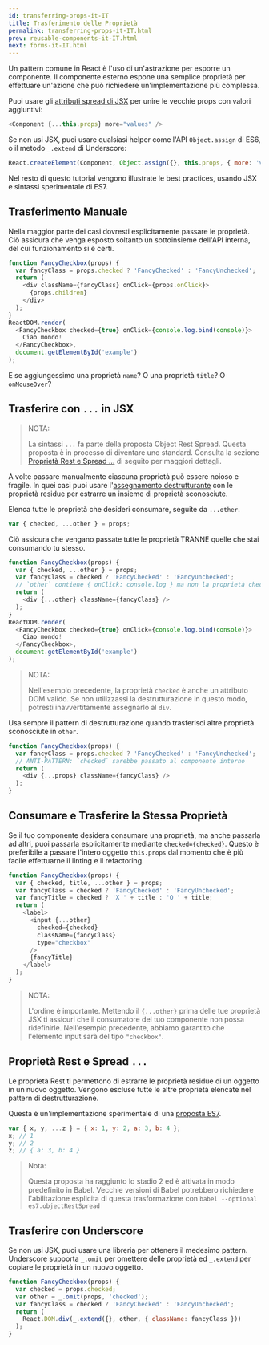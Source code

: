 ```yaml
---
id: transferring-props-it-IT
title: Trasferimento delle Proprietà
permalink: transferring-props-it-IT.html
prev: reusable-components-it-IT.html
next: forms-it-IT.html
---
```


Un pattern comune in React è l'uso di un'astrazione per esporre un componente. Il componente esterno espone una semplice proprietà per effettuare un'azione che può richiedere un'implementazione più complessa.

Puoi usare gli [attributi spread di JSX](/react/docs/jsx-spread.html) per unire le vecchie props con valori aggiuntivi:

```javascript
<Component {...this.props} more="values" />
```

Se non usi JSX, puoi usare qualsiasi helper come l'API `Object.assign` di ES6, o il metodo `_.extend` di Underscore:

```javascript
React.createElement(Component, Object.assign({}, this.props, { more: 'values' }));
```

Nel resto di questo tutorial vengono illustrate le best practices, usando JSX e sintassi sperimentale di ES7.

## Trasferimento Manuale

Nella maggior parte dei casi dovresti esplicitamente passare le proprietà. Ciò assicura che venga esposto soltanto un sottoinsieme dell'API interna, del cui funzionamento si è certi.

```javascript
function FancyCheckbox(props) {
  var fancyClass = props.checked ? 'FancyChecked' : 'FancyUnchecked';
  return (
    <div className={fancyClass} onClick={props.onClick}>
      {props.children}
    </div>
  );
}
ReactDOM.render(
  <FancyCheckbox checked={true} onClick={console.log.bind(console)}>
    Ciao mondo!
  </FancyCheckbox>,
  document.getElementById('example')
);
```

E se aggiungessimo una proprietà `name`? O una proprietà `title`? O `onMouseOver`?

## Trasferire con `...` in JSX

> NOTA:
>
> La sintassi `...` fa parte della proposta Object Rest Spread. Questa proposta è in processo di diventare uno standard. Consulta la sezione [Proprietà Rest e Spread ...](/react/docs/transferring-props.html#rest-and-spread-properties-...) di seguito per maggiori dettagli.

A volte passare manualmente ciascuna proprietà può essere noioso e fragile. In quei casi puoi usare l'[assegnamento destrutturante](https://developer.mozilla.org/en-US/docs/Web/JavaScript/Reference/Operators/Destructuring_assignment) con le proprietà residue per estrarre un insieme di proprietà sconosciute.

Elenca tutte le proprietà che desideri consumare, seguite da `...other`.

```javascript
var { checked, ...other } = props;
```

Ciò assicura che vengano passate tutte le proprietà TRANNE quelle che stai consumando tu stesso.

```javascript
function FancyCheckbox(props) {
  var { checked, ...other } = props;
  var fancyClass = checked ? 'FancyChecked' : 'FancyUnchecked';
  // `other` contiene { onClick: console.log } ma non la proprietà checked
  return (
    <div {...other} className={fancyClass} />
  );
}
ReactDOM.render(
  <FancyCheckbox checked={true} onClick={console.log.bind(console)}>
    Ciao mondo!
  </FancyCheckbox>,
  document.getElementById('example')
);
```

> NOTA:
>
> Nell'esempio precedente, la proprietà `checked` è anche un attributo DOM valido. Se non utilizzassi la destrutturazione in questo modo, potresti inavvertitamente assegnarlo al `div`.

Usa sempre il pattern di destrutturazione quando trasferisci altre proprietà sconosciute in `other`.

```javascript
function FancyCheckbox(props) {
  var fancyClass = props.checked ? 'FancyChecked' : 'FancyUnchecked';
  // ANTI-PATTERN: `checked` sarebbe passato al componente interno
  return (
    <div {...props} className={fancyClass} />
  );
}
```

## Consumare e Trasferire la Stessa Proprietà

Se il tuo componente desidera consumare una proprietà, ma anche passarla ad altri, puoi passarla esplicitamente mediante `checked={checked}`. Questo è preferibile a passare l'intero oggetto `this.props` dal momento che è più facile effettuarne il linting e il refactoring.

```javascript
function FancyCheckbox(props) {
  var { checked, title, ...other } = props;
  var fancyClass = checked ? 'FancyChecked' : 'FancyUnchecked';
  var fancyTitle = checked ? 'X ' + title : 'O ' + title;
  return (
    <label>
      <input {...other}
        checked={checked}
        className={fancyClass}
        type="checkbox"
      />
      {fancyTitle}
    </label>
  );
}
```

> NOTA:
>
> L'ordine è importante. Mettendo il `{...other}` prima delle tue proprietà JSX ti assicuri che il consumatore del tuo componente non possa ridefinirle. Nell'esempio precedente, abbiamo garantito che l'elemento input sarà del tipo `"checkbox"`.

## Proprietà Rest e Spread `...`

Le proprietà Rest ti permettono di estrarre le proprietà residue di un oggetto in un nuovo oggetto. Vengono escluse tutte le altre proprietà elencate nel pattern di destrutturazione.

Questa è un'implementazione sperimentale di una [proposta ES7](https://github.com/sebmarkbage/ecmascript-rest-spread).

```javascript
var { x, y, ...z } = { x: 1, y: 2, a: 3, b: 4 };
x; // 1
y; // 2
z; // { a: 3, b: 4 }
```

> Nota:
>
> Questa proposta ha raggiunto lo stadio 2 ed è attivata in modo predefinito in Babel. Vecchie versioni di Babel potrebbero richiedere l'abilitazione esplicita di questa trasformazione con `babel --optional es7.objectRestSpread`

## Trasferire con Underscore

Se non usi JSX, puoi usare una libreria per ottenere il medesimo pattern. Underscore supporta `_.omit` per omettere delle proprietà ed `_.extend` per copiare le proprietà in un nuovo oggetto.

```javascript
function FancyCheckbox(props) {
  var checked = props.checked;
  var other = _.omit(props, 'checked');
  var fancyClass = checked ? 'FancyChecked' : 'FancyUnchecked';
  return (
    React.DOM.div(_.extend({}, other, { className: fancyClass }))
  );
}
```
